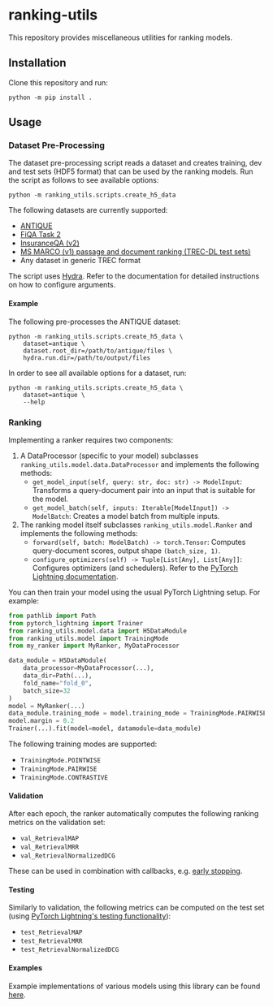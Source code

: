 # ranking-utils

This repository provides miscellaneous utilities for ranking models.

## Installation

Clone this repository and run:

```
python -m pip install .
```

## Usage

### Dataset Pre-Processing

The dataset pre-processing script reads a dataset and creates training, dev and test sets (HDF5 format) that can be used by the ranking models. Run the script as follows to see available options:

```
python -m ranking_utils.scripts.create_h5_data
```

The following datasets are currently supported:

- [ANTIQUE](https://ciir.cs.umass.edu/downloads/Antique/)
- [FiQA Task 2](https://sites.google.com/view/fiqa/home)
- [InsuranceQA (v2)](https://github.com/shuzi/insuranceQA)
- [MS MARCO (v1) passage and document ranking (TREC-DL test sets)](https://microsoft.github.io/msmarco/)
- Any dataset in generic TREC format

The script uses [Hydra](https://hydra.cc). Refer to the documentation for detailed instructions on how to configure arguments.

#### Example

The following pre-processes the ANTIQUE dataset:

```
python -m ranking_utils.scripts.create_h5_data \
    dataset=antique \
    dataset.root_dir=/path/to/antique/files \
    hydra.run.dir=/path/to/output/files
```

In order to see all available options for a dataset, run:

```
python -m ranking_utils.scripts.create_h5_data \
    dataset=antique \
    --help
```

### Ranking

Implementing a ranker requires two components:

1. A DataProcessor (specific to your model) subclasses `ranking_utils.model.data.DataProcessor` and implements the following methods:
   - `get_model_input(self, query: str, doc: str) -> ModelInput`: Transforms a query-document pair into an input that is suitable for the model.
   - `get_model_batch(self, inputs: Iterable[ModelInput]) -> ModelBatch`: Creates a model batch from multiple inputs.
2. The ranking model itself subclasses `ranking_utils.model.Ranker` and implements the following methods:
   - `forward(self, batch: ModelBatch) -> torch.Tensor`: Computes query-document scores, output shape `(batch_size, 1)`.
   - `configure_optimizers(self) -> Tuple[List[Any], List[Any]]`: Configures optimizers (and schedulers). Refer to the [PyTorch Lightning documentation](https://pytorch-lightning.readthedocs.io/en/latest/common/lightning_module.html#configure-optimizers).

You can then train your model using the usual PyTorch Lightning setup. For example:

```python
from pathlib import Path
from pytorch_lightning import Trainer
from ranking_utils.model.data import H5DataModule
from ranking_utils.model import TrainingMode
from my_ranker import MyRanker, MyDataProcessor

data_module = H5DataModule(
    data_processor=MyDataProcessor(...),
    data_dir=Path(...),
    fold_name="fold_0",
    batch_size=32
)
model = MyRanker(...)
data_module.training_mode = model.training_mode = TrainingMode.PAIRWISE
model.margin = 0.2
Trainer(...).fit(model=model, datamodule=data_module)
```

The following training modes are supported:

- `TrainingMode.POINTWISE`
- `TrainingMode.PAIRWISE`
- `TrainingMode.CONTRASTIVE`

#### Validation

After each epoch, the ranker automatically computes the following ranking metrics on the validation set:

- `val_RetrievalMAP`
- `val_RetrievalMRR`
- `val_RetrievalNormalizedDCG`

These can be used in combination with callbacks, e.g. [early stopping](https://lightning.ai/docs/pytorch/latest/common/early_stopping.html#earlystopping-callback).

#### Testing

Similarly to validation, the following metrics can be computed on the test set (using [PyTorch Lightning's testing functionality](https://lightning.ai/docs/pytorch/stable/common/trainer.html#testing)):

- `test_RetrievalMAP`
- `test_RetrievalMRR`
- `test_RetrievalNormalizedDCG`

#### Examples

Example implementations of various models using this library can be found [here](https://github.com/mrjleo/ranking-models).

